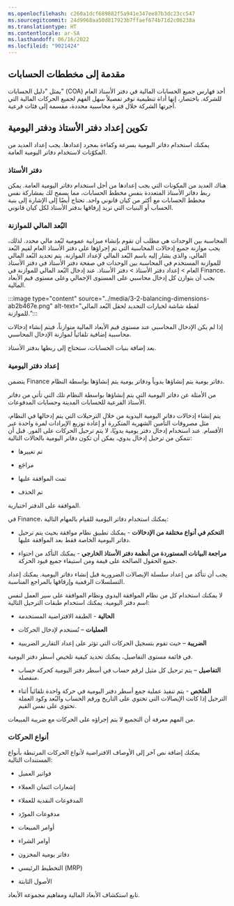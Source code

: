 ```yaml
---
ms.openlocfilehash: c260a1dcf689882f5a941e347ee87b3dc23cc547
ms.sourcegitcommit: 24d9968aa50d817923b7ffaef674b71d2c06238a
ms.translationtype: HT
ms.contentlocale: ar-SA
ms.lasthandoff: 06/16/2022
ms.locfileid: "9021424"
---
```

## <a name="introduction-to-charts-of-accounts"></a>مقدمة إلى مخططات الحسابات

يمثل "دليل الحسابات" (COA) أحد فهارس جميع الحسابات المالية في دفتر الأستاذ العام للشركة. باختصار، إنها أداة تنظيمية توفر تفصيلاً سهل الفهم لجميع الحركات المالية التي أجرتها الشركة خلال فترة محاسبية محددة، مقسمة إلى فئات فرعية.

## <a name="configure-ledger-and-journal-setup"></a>تكوين إعداد دفتر الأستاذ ودفتر اليومية

يمكنك استخدام دفاتر اليومية بسرعة وكفاءة بمجرد إعدادها. يجب إعداد العديد من المكوّنات لاستخدام دفاتر اليومية العامة.

### <a name="ledger"></a>دفتر الأستاذ

هناك العديد من المكونات التي يجب إعدادها من أجل استخدام دفاتر اليومية العامة. يمكن ربط دفاتر الأستاذ المتعددة بنفس مخطط الحسابات، مما يسمح لك بمشاركة نفس مخطط الحسابات مع أكثر من كيان قانوني واحد. تحتاج أيضًا إلى الإشارة إلى بنية الحساب أو البنيات التي تريد إرفاقها بدفتر الأستاذ لكل كيان قانوني.

### <a name="balancing-financial-dimension"></a>البُعد المالي للموازنة

المحاسبة بين الوحدات هي مطلب أن تقوم بإنشاء ميزانية عمومية لبُعد مالي محدد. لذلك، يجب موازنة جميع إدخالات المحاسبة التي تم إجراؤها على دفتر الأستاذ العام لقيم البُعد المالي، والذي يشار إليه باسم البُعد المالي لإعداد الموازنة. يتم تحديد البُعد المالي للموازنة المستخدم في المحاسبة بين الوحدات في صفحة دفتر الأستاذ في دفتر الأستاذ العام > إعداد دفتر الأستاذ > دفتر الأستاذ. عند إدخال البُعد المالي للموازنة في Finance، يجب أن يتوازن كل إدخال محاسبي على المستوى الإجمالي وعلى مستوى قيم الأبعاد المالية.

:::image type="content" source="../media/3-2-balancing-dimensions-ab2b467e.png" alt-text="لقطة شاشة لخيارات التحديد لحقل البُعد المالي للموازنة.":::

إذا لم يكن الإدخال المحاسبي عند مستوى قيم الأبعاد المالية متوازناً، فيتم إنشاء إدخالات محاسبية إضافية تلقائياً لموازنة الإدخال المحاسبي.

بعد إضافة بنيات الحسابات، ستحتاج إلى ربطها بدفتر الأستاذ.

### <a name="journal-setup"></a>إعداد دفتر اليومية

يتضمن Finance دفاتر يومية يتم إنشاؤها يدوياً ودفاتر يومية يتم إنشاؤها بواسطة النظام.

من الأمثلة عن دفاتر اليومية التي يتم إنشاؤها بواسطة النظام تلك التي تأتي من دفاتر الأستاذ الفرعية للحسابات المدينة وحسابات المدفوعات.

يتم إنشاء إدخالات دفاتر اليومية اليدوية من خلال الترحيلات التي يتم إدخالها في النظام، مثل مصروفات التأمين الشهرية المتكررة أو إعادة توزيع الإيرادات لمرة واحدة عبر الأقسام. عند استخدام إدخال دفتر يومية يدويًا، لا يتم ترحيل الحركات على الفور. قبل أن تتمكن من ترحيل إدخال يدوي، يمكن أن تكون دفاتر اليومية بالحالات التالية:

- تم تغييرها

- مراجَع

- ‏‫‏‫تمت الموافقة عليها

- تم الحذف

الموافقة على الدفتر اختيارية.

في Finance، يمكنك استخدام دفاتر اليومية للقيام بالمهام التالية:

- **التحكم في أنواع مختلفة من الإدخالات** - يمكنك تطبيق نظام موافقة بحيث يتم ترحيل دفاتر اليومية الخاصة فقط بعد الموافقة عليها.

- **مراجعة البيانات المستوردة من أنظمة دفتر الأستاذ الخارجي** - يمكنك التأكد من احتواء جميع الحقول الصالحة على قيمة ومن استيفاء جميع قيود الحركة.

يجب أن تتأكد من إعداد سلسلة الإيصالات الضرورية قبل إنشاء دفاتر اليومية. يمكنك إعداد التسلسلات الرقمية وإرفاقها بالمراجع المناسبة.

لا يمكنك استخدام كل من نظام الموافقة اليدوي ونظام الموافقة على سير العمل لنفس اسم دفتر اليومية. يمكنك استخدام طبقات الترحيل التالية:

- **الحالية** - الطبقة الافتراضية المستخدمة

- **العمليات** – تُستخدم لإدخال الحركات

- **الضريبة** – حيث تقوم بتسجيل الحركات التي تؤثر على إعداد التقارير الضريبية

في قائمة مستوى التفاصيل، يمكنك تحديد كيفية تلخيص أسطر دفتر اليومية.

- **التفاصيل** – يتم ترحيل كل مثيل لرقم حساب في أسطر دفتر اليومية كحركة حساب منفصلة.

- **الملخص** - يتم تنفيذ عملية جمع أسطر دفتر اليومية في حركة واحدة تلقائياً أثناء الترحيل إذا كانت الإيصالات التي تحتوي على التاريخ ورقم الحساب والبُعد وكود العملة تحتوي على نفس القيم.

من المهم معرفة أن التجميع لا يتم إجراؤه على الحركات مع ضريبة المبيعات.

### <a name="transaction-types"></a>أنواع الحركات

يمكنك إضافة نص آخر إلى الأوصاف الافتراضية لأنواع الحركات المرتبطة بأنواع المستندات التالية:

- فواتير العميل

- إشعارات ائتمان العملاء

- المدفوعات النقدية للعملاء

- مدفوعات المورّد

- أوامر المبيعات

- أوامر الشراء

- دفاتر يومية المخزون

- التخطيط الرئيسي (MRP)

- الأصول الثابتة

تابع استكشاف الأبعاد المالية ومفاهيم مجموعة الأبعاد.

